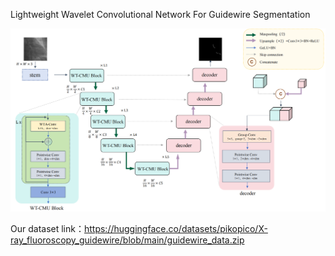 Lightweight Wavelet Convolutional Network For Guidewire Segmentation

![image](https://github.com/pikopico/WT-CMUNeXt/blob/main/framework.png)


Our dataset link：https://huggingface.co/datasets/pikopico/X-ray_fluoroscopy_guidewire/blob/main/guidewire_data.zip
